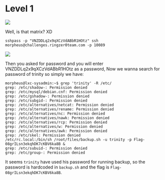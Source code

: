 # **Level 1**

![](https://i.imgur.com/lcLX8ZT.png)

Well, is that matrix?  XD

```shell
sshpass -p "VNZDDLq2x9qXCzVdABbR1HOtz" ssh morpheus@challenges.ringzer0team.com -p 10089
```

![](https://i.imgur.com/I3NlMfI.png)

Then you asked for password and you will enter VNZDDLq2x9qXCzVdABbR1HOtz as a password, Now we wanna search for password of trinity so simply we have:

```shell
morpheus@lxc-sysadmin:~$ grep 'trinity' -R /etc/
grep: /etc/shadow-: Permission denied
grep: /etc/mysql/debian.cnf: Permission denied
grep: /etc/gshadow-: Permission denied
grep: /etc/subgid-: Permission denied
grep: /etc/alternatives/netcat: Permission denied
grep: /etc/alternatives/rename: Permission denied
grep: /etc/alternatives/nc: Permission denied
grep: /etc/alternatives/nawk: Permission denied
grep: /etc/alternatives/rcp: Permission denied
grep: /etc/alternatives/w: Permission denied
grep: /etc/alternatives/awk: Permission denied
grep: /etc/skel: Permission denied
/etc/rc.local:/bin/sh /root/files/backup.sh -u trinity -p Flag-08grILsn3ekqhDK7cKBV6ka8B &
grep: /etc/subuid-: Permission denied
grep: /etc/group-: Permission denied
```

It seems `trinity` have used his password for running backup, so the password is hardcoded in `backup.sh` and the flag is `Flag-08grILsn3ekqhDK7cKBV6ka8B`.